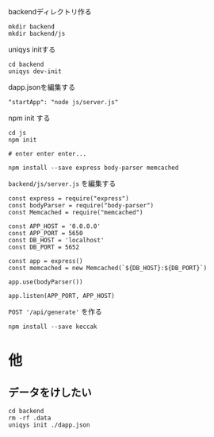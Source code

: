 backendディレクトリ作る
```
mkdir backend
mkdir backend/js
```

uniqys initする
```
cd backend
uniqys dev-init
```

dapp.jsonを編集する
```
"startApp": "node js/server.js"
```

npm init する
```
cd js
npm init

# enter enter enter...

npm install --save express body-parser memcached
```

`backend/js/server.js` を編集する
```
const express = require("express")
const bodyParser = require("body-parser")
const Memcached = require("memcached")

const APP_HOST = '0.0.0.0'
const APP_PORT = 5650
const DB_HOST = 'localhost'
const DB_PORT = 5652

const app = express()
const memcached = new Memcached(`${DB_HOST}:${DB_PORT}`)

app.use(bodyParser())

app.listen(APP_PORT, APP_HOST)
```

`POST '/api/generate'` を作る
```
npm install --save keccak
```

# 他
## データをけしたい
```
cd backend
rm -rf .data
uniqys init ./dapp.json
```
